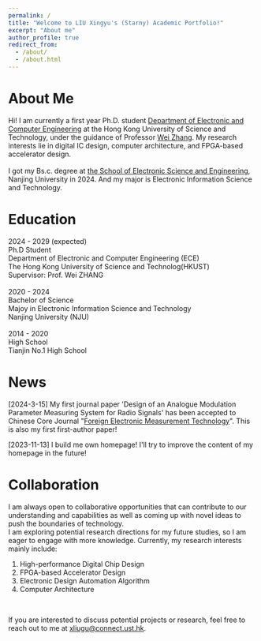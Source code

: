```yaml
---
permalink: /
title: "Welcome to LIU Xingyu's (Starny) Academic Portfolio!"
excerpt: "About me"
author_profile: true
redirect_from: 
  - /about/
  - /about.html
---
```


# About Me

Hi! I am currently a first year Ph.D. student [Department of Electronic and Computer Engineering](https://ece.hkust.edu.hk/) at the Hong Kong University of Science and Technology, under the guidance of Professor [Wei Zhang](https://ece.hkust.edu.hk/eeweiz). My research interests lie in digital IC design, computer architecture, and FPGA-based accelerator design.<br />
<br />
I got my Bs.c. degree at [the School of Electronic Science and Engineering](https://ese.nju.edu.cn/main.htm), Nanjing University in 2024. And my major is Electronic Information Science and Technology.<br />


<!--
# Education

<font size=4>2024 - 2028(expected)<font size=3>  <br />
Ph.D Candidate  <br />
Department of Electronic and Computer Engineering (ECE)  <br />
The Hong Kong University of Science and Technolog(HKUST)  <br />
Supervisor: Prof. Wei ZHANG<br />
<br />
<font size=4>2020 - 2024(expected)<font size=3>  <br />
Bachelor of Science  <br />
Majoy in Electronic Information Science and Technology   <br />
Nanjing University (NJU)<br />
<br />
<font size=4>2014 - 2020<font size=3>  <br />
High School  <br />
Tianjin No.1 High School  <br />
<br />  
-->

# Education

2024 - 2029 (expected)  <br />
Ph.D Student  <br />
Department of Electronic and Computer Engineering (ECE)  <br />
The Hong Kong University of Science and Technolog(HKUST)  <br />
Supervisor: Prof. Wei ZHANG<br />
<br />
2020 - 2024  <br />
Bachelor of Science  <br />
Majoy in Electronic Information Science and Technology   <br />
Nanjing University (NJU)<br />
<br />
2014 - 2020  <br />
High School  <br />
Tianjin No.1 High School  <br />

# News

[2024-3-15] My first journal paper 'Design of an Analogue Modulation Parameter Measuring System for Radio Signals' has been accepted to Chinese Core Journal "[Foreign Electronic Measurement Technology](http://femt.etmchina.com/femt/home)". This is also my first first-author paper!<br />

[2023-11-13] I build me own homepage! I'll try to improve the content of my homepage in the future!<br />

# Collaboration  

I am always open to collaborative opportunities that can contribute to our understanding and capabilities as well as coming up with novel ideas to push the boundaries of technology.  <br />
I am exploring potential research directions for my future studies, so I am eager to engage with more knowledge. Currently, my research interests mainly include:  <br />

1. High-performance Digital Chip Design   <br />
2. FPGA-based Accelerator Design   <br />
3. Electronic Design Automation Algorithm
4. Computer Architecture  <br />
<br />

If you are interested to discuss potential projects or research, feel free to reach out to me at xliugu@connect.ust.hk.  <br />
<br />
